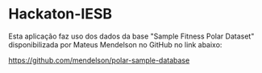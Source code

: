 # Hackaton-IESB

Esta aplicação faz uso dos dados da base "Sample Fitness Polar Dataset" disponibilizada por Mateus Mendelson no GitHub no link abaixo:

https://github.com/mendelson/polar-sample-database
